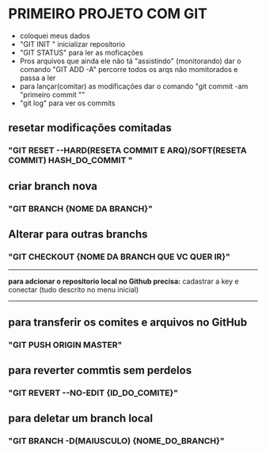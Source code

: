# PRIMEIRO PROJETO COM GIT

* coloquei meus dados 
* "GIT INIT " inicializar repositorio 
* "GIT STATUS" para ler as moficações 
* Pros arquivos que ainda ele não tá "assistindo" (monitorando)  dar o comando "GIT ADD -A" percorre todos os arqs não momitorados e passa a ler 
* para lançar(comitar) as modificações dar o comando "git commit -am "primeiro commit ""
* "git log" para ver os commits





## resetar modificações comitadas 
### "GIT RESET --HARD(RESETA COMMIT E ARQ)/SOFT(RESETA COMMIT) HASH_DO_COMMIT " 

## criar branch nova 
### "GIT BRANCH {NOME DA BRANCH}"

## Alterar para outras branchs
### "GIT CHECKOUT {NOME DA BRANCH QUE VC QUER IR}"
---
**para adcionar o repositorio local no Github precisa:**
cadastrar a key
e conectar (tudo descrito no menu inicial)

---

## para transferir os comites e arquivos no GitHub
### "GIT PUSH ORIGIN MASTER"

## para reverter commtis sem perdelos 
### "GIT REVERT --NO-EDIT {ID_DO_COMITE}"

## para deletar um branch local 
### "GIT BRANCH -D(MAIUSCULO) {NOME_DO_BRANCH}"